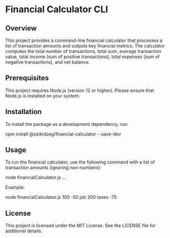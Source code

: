 # Financial Calculator CLI

## Overview

This project provides a command-line financial calculator that processes a list of transaction amounts and outputs key financial metrics. The calculator computes the total number of transactions, total sum, average transaction value, total income (sum of positive transactions), total expenses (sum of negative transactions), and net balance.

## Prerequisites

This project requires Node.js (version 12 or higher). Please ensure that Node.js is installed on your system.

## Installation

To install the package as a development dependency, run:

npm install @zeikidzeg/financial-calculator --save-dev

## Usage

To run the financial calculator, use the following command with a list of transaction amounts (ignoring non-numbers):

node financialCalculator.js <transaction1> <transaction2> ...

Example:

node financialCalculator.js 100 -50 job 200 taxes -75

## License

This project is licensed under the MIT License. See the LICENSE file for additional details.
